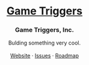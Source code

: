 <!--

**Here are some ideas to get you started:**

🙋‍♀️ A short introduction - what is your organization all about?
🌈 Contribution guidelines - how can the community get involved?
👩‍💻 Useful resources - where can the community find your docs? Is there anything else the community should know?
🍿 Fun facts - what does your team eat for breakfast?
🧙 Remember, you can do mighty things with the power of [Markdown](https://docs.github.com/github/writing-on-github/getting-started-with-writing-and-formatting-on-github/basic-writing-and-formatting-syntax)
-->

<!-- PROJECT LOGO -->
<p align="center">
  <a href="https://github.com/Game-Triggers">
    <h1 align="center">Game Triggers</h1>
  </a>

  <h3 align="center">Game Triggers, Inc.</h3>

  <p align="center">
    Bulding something very cool.
    <br />
    <br />
<!--     <a href="https://github.com/Game-Triggers/discussions">Discussions</a> -->
<!--     · -->
    <a href="https://gametriggers.com/">Website</a>
    ·
    <a href="https://github.com/Game-Triggers/fantastic-demo/issues">Issues</a>
    ·
    <a href="https://gametriggers/roadmap">Roadmap</a>
  </p>
</p>
